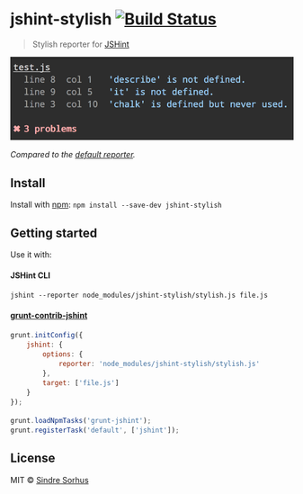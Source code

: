# jshint-stylish [![Build Status](https://secure.travis-ci.org/sindresorhus/jshint-stylish.png?branch=master)](http://travis-ci.org/sindresorhus/jshint-stylish)

> Stylish reporter for [JSHint](https://github.com/jshint/jshint)

![screenshot](screenshot.png)

*Compared to the [default reporter](screenshot-default-formatter.png).*


## Install

Install with [npm](https://npmjs.org/package/jshint-stylish): `npm install --save-dev jshint-stylish`


## Getting started

Use it with:

#### JSHint CLI

```
jshint --reporter node_modules/jshint-stylish/stylish.js file.js
```

#### [grunt-contrib-jshint](https://github.com/gruntjs/grunt-contrib-jshint)

```js
grunt.initConfig({
	jshint: {
		options: {
			reporter: 'node_modules/jshint-stylish/stylish.js'
		},
		target: ['file.js']
	}
});

grunt.loadNpmTasks('grunt-jshint');
grunt.registerTask('default', ['jshint']);
```


## License

MIT © [Sindre Sorhus](http://sindresorhus.com)
